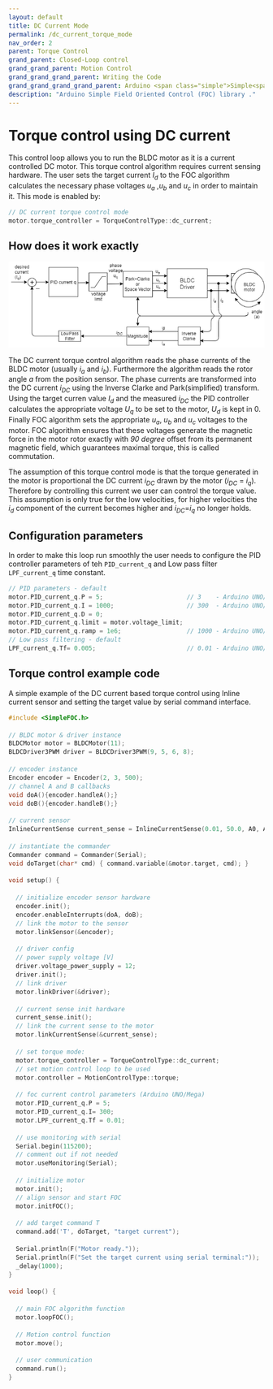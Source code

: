 ```yaml
---
layout: default
title: DC Current Mode
permalink: /dc_current_torque_mode
nav_order: 2 
parent: Torque Control
grand_parent: Closed-Loop control
grand_grand_parent: Motion Control
grand_grand_grand_parent: Writing the Code
grand_grand_grand_grand_parent: Arduino <span class="simple">Simple<span class="foc">FOC</span>library</span>
description: "Arduino Simple Field Oriented Control (FOC) library ."
---
```


# Torque control using DC current
This control loop allows you to run the BLDC motor as it is a current controlled DC motor. This torque control algorithm requires current sensing hardware. The user sets the target current <i>I<sub>d</sub></i> to the FOC algorithm calculates the necessary phase voltages <i>u<sub>a</sub></i> ,<i>u<sub>b</sub></i> and <i>u<sub>c</sub></i> in order to maintain it. This mode is enabled by:
```cpp
// DC current torque control mode
motor.torque_controller = TorqueControlType::dc_current;
```

## How does it work exactly
 <a name="foc_image"></a><img src="extras/Images/dc_current_mode.png">

The DC current torque control algorithm reads the phase currents of the BLDC motor (usually <i>i<sub>a</sub></i> and <i>i<sub>b</sub></i>). Furthermore the algorithm reads the rotor angle <i>a</i> from the position sensor. The phase currents are transformed into the DC current <i>i<sub>DC</sub></i> using the Inverse Clarke and Park(simplified) transform. Using the target curren value <i>I<sub>d</sub></i> and the measured <i>i<sub>DC</sub></i> the PID controller calculates the appropriate voltage <i>U<sub>q</sub></i> to be set to the motor, <i>U<sub>d</sub></i> is kept in 0. Finally FOC algorithm sets the appropriate <i>u<sub>a</sub></i>, <i>u<sub>b</sub></i> and <i>u<sub>c</sub></i> voltages to the motor. FOC algorithm ensures that these voltages generate the magnetic force in the motor rotor exactly with <i>90 degree</i> offset from its permanent magnetic field, which guarantees maximal torque, this is called commutation.

The assumption of this torque control mode is that the torque generated in the motor is proportional the DC current <i>i<sub>DC</sub></i> drawn by the motor (<i>i<sub>DC</sub></i> = <i>i<sub>q</sub></i>). Therefore by controlling this current we user can control the torque value. This assumption is only true for the low velocities, for higher velocities the <i>i<sub>d</sub></i> component of the current becomes higher and <i>i<sub>DC</sub></i>=<i>i<sub>q</sub></i> no longer holds. 

## Configuration parameters
In order to make this loop run smoothly the user needs to configure the PID controller parameters of teh `PID_current_q` and Low pass filter `LPF_current_q` time constant.
```cpp
// PID parameters - default 
motor.PID_current_q.P = 5;                       // 3    - Arduino UNO/MEGA
motor.PID_current_q.I = 1000;                    // 300  - Arduino UNO/MEGA
motor.PID_current_q.D = 0;
motor.PID_current_q.limit = motor.voltage_limit; 
motor.PID_current_q.ramp = 1e6;                  // 1000 - Arduino UNO/MEGA
// Low pass filtering - default 
LPF_current_q.Tf= 0.005;                         // 0.01 - Arduino UNO/MEGA
```



## Torque control example code

A simple example of the DC current based torque control using Inline current sensor and setting the target value by serial command interface. 

```cpp
#include <SimpleFOC.h>

// BLDC motor & driver instance
BLDCMotor motor = BLDCMotor(11);
BLDCDriver3PWM driver = BLDCDriver3PWM(9, 5, 6, 8);

// encoder instance
Encoder encoder = Encoder(2, 3, 500);
// channel A and B callbacks
void doA(){encoder.handleA();}
void doB(){encoder.handleB();}

// current sensor
InlineCurrentSense current_sense = InlineCurrentSense(0.01, 50.0, A0, A2);

// instantiate the commander
Commander command = Commander(Serial);
void doTarget(char* cmd) { command.variable(&motor.target, cmd); }

void setup() { 
  
  // initialize encoder sensor hardware
  encoder.init();
  encoder.enableInterrupts(doA, doB); 
  // link the motor to the sensor
  motor.linkSensor(&encoder);

  // driver config
  // power supply voltage [V]
  driver.voltage_power_supply = 12;
  driver.init();
  // link driver
  motor.linkDriver(&driver);

  // current sense init hardware
  current_sense.init();
  // link the current sense to the motor
  motor.linkCurrentSense(&current_sense);

  // set torque mode:
  motor.torque_controller = TorqueControlType::dc_current; 
  // set motion control loop to be used
  motor.controller = MotionControlType::torque;

  // foc current control parameters (Arduino UNO/Mega)
  motor.PID_current_q.P = 5;
  motor.PID_current_q.I= 300;
  motor.LPF_current_q.Tf = 0.01; 

  // use monitoring with serial 
  Serial.begin(115200);
  // comment out if not needed
  motor.useMonitoring(Serial);

  // initialize motor
  motor.init();
  // align sensor and start FOC
  motor.initFOC();

  // add target command T
  command.add('T', doTarget, "target current");

  Serial.println(F("Motor ready."));
  Serial.println(F("Set the target current using serial terminal:"));
  _delay(1000);
}

void loop() {

  // main FOC algorithm function
  motor.loopFOC();

  // Motion control function
  motor.move();

  // user communication
  command.run();
}
```